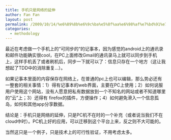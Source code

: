 ```yaml
---
title: 手机只是网络的延伸
author: Fan Fan
layout: post
permalink: /2009/10/14/%e6%89%8b%e6%9c%ba%e5%8f%aa%e6%98%af%e7%bd%91%e7%bb%9c%e7%9a%84%e5%bb%b6%e4%bc%b8/
categories:
  - methodology
---
```

最近在考虑做一个手机上的“可同步的“的记事本，因为感觉的android上的通讯录和邮件功能确实很cool，在PC上面修改Gmail的通讯录马上就可以同步到手机上，这样手机丢了或者刷机后，同步一下就可以了：信息只存在一个地方（这让我想起了TDD中的消除重复&#8230;）。

如果记事本里面的内容保存在网络上，在普通的pc上也可以编辑，那么势必还有一整套的相关事情：1）得有记事本的web界面，主要在PC上使用；2）如何说服用户使用这个网站，没有人愿意把私有数据放到一个不知名的网站或者不知道哪里的“云”上；3）还得有 firefox的插件，方便操作；4）如何避免滑入一个信息孤岛，如何和其他app分享数据。

结论是：手机只是网络的延伸，只是PC机不在时的一个补充（或者说当我们不在cloud中时）。PC机上好的应用，可以迁移到这个平台上来，反之则不大可能的。

当然这只是一个例子，只是技术上的可行性验证，不用考虑太多。